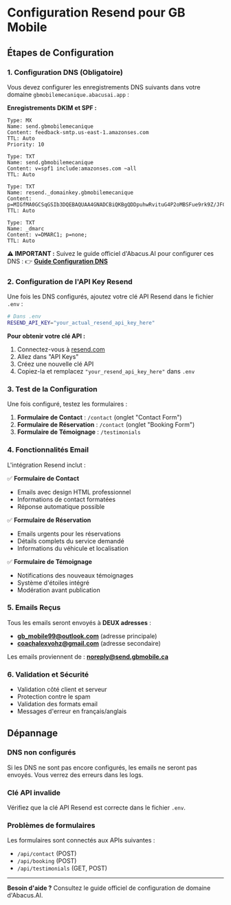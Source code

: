 
# Configuration Resend pour GB Mobile

## Étapes de Configuration

### 1. Configuration DNS (Obligatoire)

Vous devez configurer les enregistrements DNS suivants dans votre domaine `gbmobilemecanique.abacusai.app` :

**Enregistrements DKIM et SPF :**
```
Type: MX
Name: send.gbmobilemecanique
Content: feedback-smtp.us-east-1.amazonses.com
TTL: Auto
Priority: 10

Type: TXT
Name: send.gbmobilemecanique
Content: v=spf1 include:amazonses.com ~all
TTL: Auto

Type: TXT
Name: resend._domainkey.gbmobilemecanique
Content: p=MIGfMA0GCSqGSIb3DQEBAQUAA4GNADCBiQKBgQDDpuhwRvituG4P2oMBSFue9rk9Z/JFCb1kNcc1t/zB6xL5+f3hO2PaKRNChj95GxEg0vIH805BBqeQ5wMsChgkSyGNEFWfrbiKVWkAveOfrNfAuaqbG0fcpT/SbWObyZtQ2RgrIo3eFIN+iBLd1/HTW+iK6hOspWNCDA6JkI+C2wIDAQAB
TTL: Auto

Type: TXT
Name: _dmarc
Content: v=DMARC1; p=none;
TTL: Auto
```

**⚠️ IMPORTANT :** Suivez le guide officiel d'Abacus.AI pour configurer ces DNS :
👉 **[Guide Configuration DNS](https://abacus.ai/help/howTo/chatllm/app_deployment_and_custom_domain_how_to)**

### 2. Configuration de l'API Key Resend

Une fois les DNS configurés, ajoutez votre clé API Resend dans le fichier `.env` :

```bash
# Dans .env
RESEND_API_KEY="your_actual_resend_api_key_here"
```

**Pour obtenir votre clé API :**
1. Connectez-vous à [resend.com](https://resend.com)
2. Allez dans "API Keys" 
3. Créez une nouvelle clé API
4. Copiez-la et remplacez `"your_resend_api_key_here"` dans `.env`

### 3. Test de la Configuration

Une fois configuré, testez les formulaires :

1. **Formulaire de Contact** : `/contact` (onglet "Contact Form")
2. **Formulaire de Réservation** : `/contact` (onglet "Booking Form") 
3. **Formulaire de Témoignage** : `/testimonials`

### 4. Fonctionnalités Email

L'intégration Resend inclut :

✅ **Formulaire de Contact**
- Emails avec design HTML professionnel
- Informations de contact formatées
- Réponse automatique possible

✅ **Formulaire de Réservation**
- Emails urgents pour les réservations
- Détails complets du service demandé  
- Informations du véhicule et localisation

✅ **Formulaire de Témoignage**
- Notifications des nouveaux témoignages
- Système d'étoiles intégré
- Modération avant publication

### 5. Emails Reçus

Tous les emails seront envoyés à **DEUX adresses** :
- **gb_mobile99@outlook.com** (adresse principale)
- **coachalexvohz@gmail.com** (adresse secondaire)

Les emails proviennent de : **noreply@send.gbmobile.ca**

### 6. Validation et Sécurité

- Validation côté client et serveur
- Protection contre le spam
- Validation des formats email
- Messages d'erreur en français/anglais

## Dépannage

### DNS non configurés
Si les DNS ne sont pas encore configurés, les emails ne seront pas envoyés. Vous verrez des erreurs dans les logs.

### Clé API invalide
Vérifiez que la clé API Resend est correcte dans le fichier `.env`.

### Problèmes de formulaires
Les formulaires sont connectés aux APIs suivantes :
- `/api/contact` (POST)
- `/api/booking` (POST)  
- `/api/testimonials` (GET, POST)

---

**Besoin d'aide ?** Consultez le guide officiel de configuration de domaine d'Abacus.AI.
